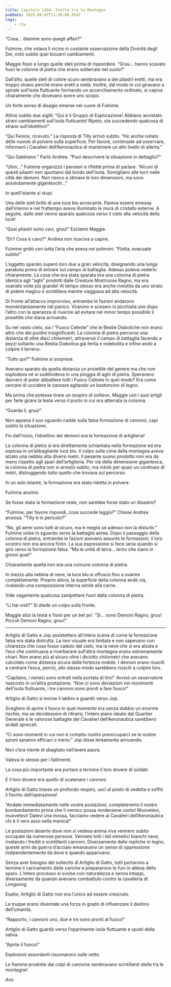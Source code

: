 ```yaml
---
title: Capitolo 1394: Stelle tra le Montagne
pubDate: 2025-08-07T11:30:06.954Z
tags:
    - rtw
---
```



“Cosa... diamine sono quegli affari?”


Fulmine, che volava lì vicino in costante osservazione della Divinità degli Dei, notò subito quei bizzarri cambiamenti.


Maggie fissò a lungo quelle steli prima di rispondere. “Gruu... hanno scavato fuori le colonne di pietra che erano sotterrate nel suolo?”


Dall’alto, quelle steli di colore scuro sembravano a dei pilastri eretti, ma era troppo strano perché erano eretti a metà. Inoltre, dal modo in cui giravano a spirale sull’isola fluttuante formando un accerchiamento ordinato, si capiva chiaramente che dovevano avere uno scopo.


Un forte senso di disagio emerse nel cuore di Fulmine.


Attivò subito due sigilli: “Qui è il Gruppo di Esplorazione! Abbiano avvistato strani cambiamenti sull’isola fluttuante! Ripeto, sta succedendo qualcosa di strano sull’obiettivo!”


“Qui Fenice, ricevuto.” La risposta di Tilly arrivò subito. “Ho anche notato delle nuvole di polvere sulla superficie. Per favore, continuate ad osservare, informerò i Cavalieri dell’Aeronautica di mantenere un alto livello di allerta.”


“Qui Gabbiano.” Parlò Andrea. “Puoi descrivere la situazione in dettaglio?”


“Uhm...” Fulmine organizzò i pensieri e rifletté prima di parlare. “Alcuni di questi pilastri neri spuntano dal bordo dell’isola. Somigliano alle torri nelle città dei demoni. Non riesco a stimare le loro dimensioni, ma sono assolutamente giganteschi...”


In quell’istante si stupì.


Una delle steli brillò di una luce blu accecante. Pareva essere emessa dall’interno e nel frattempo aveva illuminato le mura di cristallo esterne. A seguire, dalle steli venne sparato qualcosa verso il cielo alla velocità della luce!


“Quei pilastri sono cavi, gruu!” Esclamò Maggie.


“Eh? Cosa è cavo?” Andrea non riusciva a capire.


Fulmine gridò con tutta l’aria che aveva nei polmoni: “Flotta, evacuate subito!”


L’oggetto sparato superò loro due a gran velocità, disegnando una lunga parabola prima di entrare sul campo di battaglia. Adesso poteva vederlo chiaramente. La cosa che era stata sparata era una colonna di pietra identica agli “aghi” prodotti dalle Creature Mostruose Ragno, ma era svariate volte più grande! Al tempo stesso era anche rivestita da uno strato di potere magico e scintillava mentre viaggiava ad alta velocità.


Di fronte all’attacco improvviso, entrambe le fazioni andarono momentaneamente nel panico. Virarono e scesero in picchiata uno dopo l’altro con la speranza di riuscire ad evitare nel minor tempo possibile il proiettile che stava arrivando.


Su nel vasto cielo, sia i “Fuoco Celeste” che le Bestie Diaboliche non erano altro che dei puntini insignificanti. La colonna di pietra percorse una distanza di oltre dieci chilometri, attraversò il campo di battaglia facendo a pezzi soltanto una Bestia Diabolica già ferita e indebolita e infine andò a colpire il terreno.


<em>“Tutto qui?”</em> Fulmine si sorprese.


Avevano sparato da quella distanza un proiettile del genere ma che non esplodeva né si suddivideva in una pioggia di aghi di pietra. Speravano davvero di poter abbattere tutti i Fuoco Celeste in quel modo? Era come cercare di uccidere le zanzare agitando un bastoncino di legno.


Ma prima che potesse tirare un sospiro di sollievo, Maggie usò i suoi artigli per farle girare la testa verso il punto in cui era atterrata la colonna.


“Guarda lì, gruu!”


Non appena il suo sguardo cadde sulla falsa formazione di cannoni, capì subito la situazione.


Fin dall’inizio, l’obiettivo dei demoni era la formazione di artiglieria!


La colonna di pietra si era direttamente schiantata nella formazione ed era esplosa in un’abbagliante luce blu. Il colpo sulla cima della montagna aveva alzato una nebbia alta diversi metri. Il pesante suono prodotto non era da meno rispetto agli spari dell’artiglieria. Per via della dimensione gigantesca, la colonna di pietra non si arrestò subito, ma rotolò per quasi un centinaio di metri, distruggendo tutto quello che trovava sul percorso.


In un solo istante, la formazione era stata ridotta in polvere.


Fulmine ansimò.


Se fosse stata la formazione reale, non sarebbe forse stato un disastro?


“Fulmine, per favore rispondi, cosa succede laggiù?” Chiese Andrea ansiosa. “Tilly è in pericolo?”


“No, gli aerei sono tutti al sicuro, ma è meglio se adesso non la disturbi.” Fulmine volse lo sguardo verso la battaglia aerea. Dopo il passaggio della colonna di pietra, entrambe le fazioni avevano assunto le formazioni, il loro scontro non era ancora finito. La sua espressione si fece seria quando si girò verso la formazione falsa. “Ma le unità di terra... temo che siano in grossi guai!”


Chiaramente quella non era una comune colonna di pietra.


In mezzo alla nebbia di neve, la luce blu si offuscò fino a svanire completamente. Proprio allora, la superficie della colonna andò via, rivelando una composizione interna simile alla carne.


Vide vagamente qualcosa zampettare fuori dalla colonna di pietra.


“Li hai visti?” Si diede un colpo sulla fronte.


Maggie alzò la testa e fissò per un bel po’. “Si... sono Demoni Ragno, gruu! Piccoli Demoni Ragno, gruu!”


***






Artiglio di Gatto e Jop assistettero all’intera scena di come la formazione falsa era stata distrutta. La loro visuale era limitata e non sapevano con chiarezza che cosa fosse caduto dal cielo, ma la neve che si era alzata e l’eco che continuava a riverberare sull’altra montagna erano estremamente chiari. Non erano più al sicuro oltre i diciotto chilometri che avevano calcolato come distanza sicura dalla fortezza mobile. I demoni erano riusciti a centrare l’esca, perciò, allo stesso modo sarebbero riusciti a colpire loro.


“Capitano, i nemici sono entrati nella portata di tiro!” Avvisò un osservatore nascosto in un’altra postazione. “Non ci sono deviazioni nei movimenti dell’isola fluttuante, i tre cannoni sono pronti a fare fuoco!”


Artiglio di Gatto si morse il labbro e guardò verso Jop.


Scegliere di aprire il fuoco in quel momento era senza dubbio un enorme rischio, ma se decidessero di ritirarsi, l’intero piano ideato dal Quartier Generale e le valorose battaglie dei Cavalieri dell’Aeronautica sarebbero andati sprecati.


“Ci sono momenti in cui non è compito nostro preoccuparci se le nostre azioni saranno efficaci o meno.” Jop disse lentamente annuendo.


Non c’era niente di sbagliato nell’avere paura.


Valeva lo stesso per i fallimenti.


La cosa più importante era portare a termine il loro dovere di soldati.


E il loro dovere era quello di scatenare i cannoni.


Artiglio di Gatto trasse un profondo respiro, uscì al posto di vedetta e soffiò il fischio dell’operazione!


“Andate immediatamente nelle vostre postazioni, completeremo il nostro bombardamento prima che il nemico possa rendersene conto! Muovetevi, muovetevi! Datevi una mossa, facciamo vedere ai Cavalieri dell’Aeronautica chi è il vero asso nella manica!”


Le postazioni deserte dove non si vedeva anima viva vennero subito occupate da numerose persone. Vennero tolti i teli mimetici bianchi neve, rivelando i freddi e scintillanti cannoni. Diversamente dalle repliche in legno, queste armi da guerra d’acciaio emanavano un senso di oppressione indipendentemente da dove e quando apparivano.


Senza aver bisogno del sollecito di Artiglio di Gatto, tutti portarono a termine il caricamento delle cariche e prepararono le funi in attesa dello sparo. L’intero processo si svolse con naturalezza e senza intoppi, diversamente da quando avevano combattuto contro la cavalleria di Longsong.


Esatto, Artiglio di Gatto non era l’unico ad essere cresciuto.


Le truppe erano diventate una forza in grado di influenzare il destino dell’umanità.


“Rapporto, i cannoni uno, due e tre sono pronti al fuoco!”


Artiglio di Gatto guardò verso l’opprimente isola fluttuante e sputò della saliva.


“Aprite il fuoco!”


Esplosioni assordanti risuonarono sulle vette.


Le fiamme prodotte dai colpi di cannone sembravano scintillanti stelle tra le montagne!






<em>Aris</em>
                                


                                



